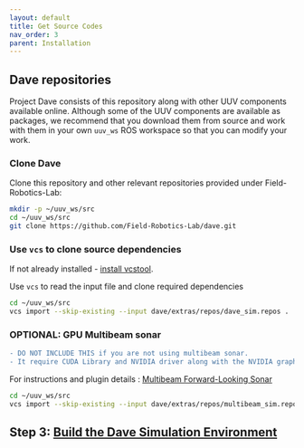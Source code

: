 ```yaml
---
layout: default
title: Get Source Codes
nav_order: 3
parent: Installation
---
```


## Dave repositories

Project Dave consists of this repository along with other UUV components available online.  Although some of the UUV components are available as packages, we recommend that you download them from source and work with them in your own `uuv_ws` ROS workspace so that you can modify your work.

### Clone Dave

Clone this repository and other relevant repositories provided under Field-Robotics-Lab:
  ```bash
  mkdir -p ~/uuv_ws/src
  cd ~/uuv_ws/src
  git clone https://github.com/Field-Robotics-Lab/dave.git
  ```

### Use `vcs` to clone source dependencies

If not already installed - [install vcstool](http://wiki.ros.org/vcstool).

Use `vcs` to read the input file and clone required dependencies

```bash
cd ~/uuv_ws/src
vcs import --skip-existing --input dave/extras/repos/dave_sim.repos .
```

### OPTIONAL: GPU Multibeam sonar
```diff
- DO NOT INCLUDE THIS if you are not using multibeam sonar.
- It require CUDA Library and NVIDIA driver along with the NVIDIA graphics card that supports CUDA feature.
```
For instructions and plugin details : [Multibeam Forward-Looking Sonar](/dave.doc/contents/dave_sensors/Multibeam-Forward-Looking-Sonar)
```bash
cd ~/uuv_ws/src
vcs import --skip-existing --input dave/extras/repos/multibeam_sim.repos .
```

## Step 3: [Build the Dave Simulation Environment](/dave.doc/contents/installation/Build-Dave-Environment)